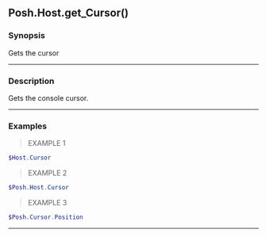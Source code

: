 Posh.Host.get_Cursor()
----------------------

### Synopsis
Gets the cursor

---

### Description

Gets the console cursor.

---

### Examples
> EXAMPLE 1

```PowerShell
$Host.Cursor
```
> EXAMPLE 2

```PowerShell
$Posh.Host.Cursor
```
> EXAMPLE 3

```PowerShell
$Posh.Cursor.Position
```

---
